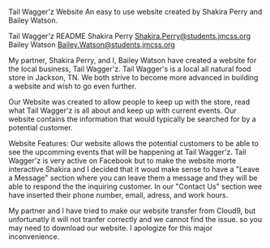 Tail Wagger'z Website
An easy to use website created by Shakira Perry and Bailey Watson.

Tail Wagger'z README
Shakira Perry Shakira.Perry@students.jmcss.org
Bailey Watson Bailey.Watson@students.jmcss.org

My partner, Shakira Perry, and I, Bailey Watson have created a website for the local business, Tail Wagger'z. Tail Wagger's is a local all natural food store in Jackson, TN. We both strive to become more advanced in building a website and wish to go even further.

Our Website was created to allow people to keep up with the store, read what Tail Wagger'z is all about and keep up with current events. Our website contains the information that would typically be searched for by a potential customer. 

Website Features:
     Our website allows the potential customers to be able to see the upcomming events that will be happening at Tail Wagger'z. 
     Tail Wagger'z is very active on Facebook but to make the website morte interactive Shakira and I decided that it woud make sense to have a "Leave a Message" section where you can leave them a message and they will be able to respond the the inquiring customer. 
     In our "Contact Us" section wee have inserted their phone number, email, adress, and work hours.


My partner and I have tried to make our website transfer from Cloud9, but unfortunatly it will not tranfer correctly and we cannot find the issue. so you may need to download our website. I apologize for this major inconvenience. 
